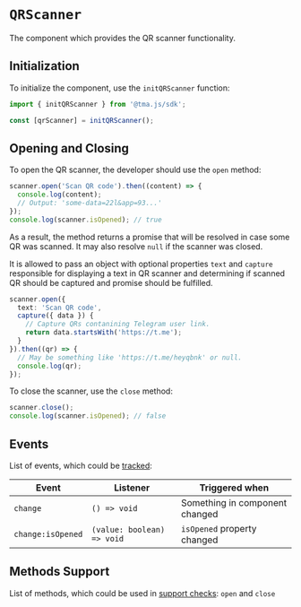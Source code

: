 # `QRScanner`

The component which provides the QR scanner functionality.

## Initialization

To initialize the component, use the `initQRScanner` function:

```typescript
import { initQRScanner } from '@tma.js/sdk';

const [qrScanner] = initQRScanner();  
```

## Opening and Closing

To open the QR scanner, the developer should use the `open` method:

```typescript
scanner.open('Scan QR code').then((content) => {
  console.log(content);
  // Output: 'some-data=22l&app=93...'
});
console.log(scanner.isOpened); // true
```

As a result, the method returns a promise that will be resolved in case some QR
was scanned. It may also resolve `null` if the scanner was closed.

It is allowed to pass an object with optional properties `text` and `capture` responsible
for displaying a text in QR scanner and determining if scanned QR should be captured and promise
should be fulfilled.

```ts
scanner.open({ 
  text: 'Scan QR code',
  capture({ data }) {
    // Capture QRs contanining Telegram user link.
    return data.startsWith('https://t.me');
  }
}).then((qr) => {
  // May be something like 'https://t.me/heyqbnk' or null.
  console.log(qr);
});
```

To close the scanner, use the `close` method:

```typescript
scanner.close();
console.log(scanner.isOpened); // false
```

## Events

List of events, which could be [tracked](../components#events):

| Event             | Listener                   | Triggered when                 |
|-------------------|----------------------------|--------------------------------|
| `change`          | `() => void`               | Something in component changed |
| `change:isOpened` | `(value: boolean) => void` | `isOpened` property changed    |

## Methods Support

List of methods, which could be used in [support checks](../components#methods-support): `open`
and `close`